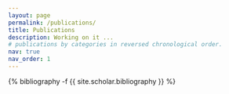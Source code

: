 ```yaml
---
layout: page
permalink: /publications/
title: Publications
description: Working on it ...
# publications by categories in reversed chronological order.
nav: true
nav_order: 1
---
```

<!-- _pages/publications.md -->
<div class="publications">

{% bibliography -f {{ site.scholar.bibliography }} %}

</div>
